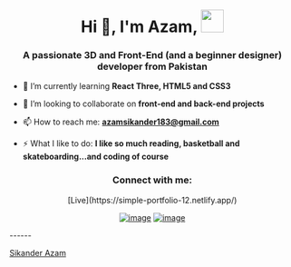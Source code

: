<h1 align="center">Hi 👋, I'm Azam, <img height="40" src="https://emoji.gg/assets/emoji/7333-parrotdance.gif"></h1>
<h3 align="center">A passionate 3D and Front-End (and a beginner designer) developer from Pakistan</h3>

- 🌱 I’m currently learning **React Three, HTML5 and CSS3**

- 👯 I’m looking to collaborate on **front-end and back-end projects**

- 📫 How to reach me: **azamsikander183@gmail.com**

- ⚡ What I like to do: **I like so much reading, basketball and skateboarding...and coding of course**

<h3 align="center">Connect with me:</h3>
<div align="center">
[Live](https://simple-portfolio-12.netlify.app/)

[![image](https://img.shields.io/badge/LinkedIn-0077B5?style=for-the-badge&logo=linkedin&logoColor=white)](https://www.linkedin.com/in/sikander-azam-8131b9245/)
[![image](https://img.shields.io/badge/Gmail-D14836?style=for-the-badge&logo=gmail&logoColor=white)](mailto:azamsikander183@gmail.com)
  
</div>
------

[Sikander Azam](https://github.com/SikanderAzam11)
